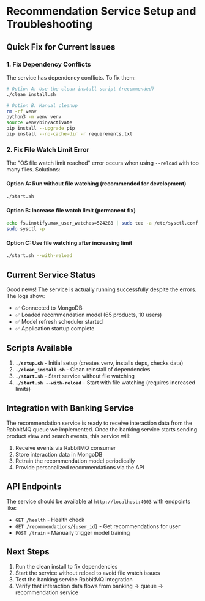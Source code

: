 # Recommendation Service Setup and Troubleshooting

## Quick Fix for Current Issues

### 1. Fix Dependency Conflicts

The service has dependency conflicts. To fix them:

```bash
# Option A: Use the clean install script (recommended)
./clean_install.sh

# Option B: Manual cleanup
rm -rf venv
python3 -m venv venv
source venv/bin/activate
pip install --upgrade pip
pip install --no-cache-dir -r requirements.txt
```

### 2. Fix File Watch Limit Error

The "OS file watch limit reached" error occurs when using `--reload` with too many files. Solutions:

#### Option A: Run without file watching (recommended for development)
```bash
./start.sh
```

#### Option B: Increase file watch limit (permanent fix)
```bash
echo fs.inotify.max_user_watches=524288 | sudo tee -a /etc/sysctl.conf
sudo sysctl -p
```

#### Option C: Use file watching after increasing limit
```bash
./start.sh --with-reload
```

## Current Service Status

Good news! The service is actually running successfully despite the errors. The logs show:

- ✅ Connected to MongoDB
- ✅ Loaded recommendation model (65 products, 10 users)
- ✅ Model refresh scheduler started
- ✅ Application startup complete

## Scripts Available

1. **`./setup.sh`** - Initial setup (creates venv, installs deps, checks data)
2. **`./clean_install.sh`** - Clean reinstall of dependencies
3. **`./start.sh`** - Start service without file watching
4. **`./start.sh --with-reload`** - Start with file watching (requires increased limits)

## Integration with Banking Service

The recommendation service is ready to receive interaction data from the RabbitMQ queue we implemented. Once the banking service starts sending product view and search events, this service will:

1. Receive events via RabbitMQ consumer
2. Store interaction data in MongoDB
3. Retrain the recommendation model periodically
4. Provide personalized recommendations via the API

## API Endpoints

The service should be available at `http://localhost:4003` with endpoints like:
- `GET /health` - Health check
- `GET /recommendations/{user_id}` - Get recommendations for user
- `POST /train` - Manually trigger model training

## Next Steps

1. Run the clean install to fix dependencies
2. Start the service without reload to avoid file watch issues  
3. Test the banking service RabbitMQ integration
4. Verify that interaction data flows from banking → queue → recommendation service
